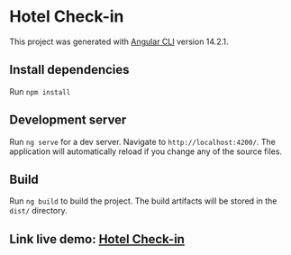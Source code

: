 # Hotel Check-in

This project was generated with [Angular CLI](https://github.com/angular/angular-cli) version 14.2.1.

## Install dependencies

Run `npm install`

## Development server

Run `ng serve` for a dev server. Navigate to `http://localhost:4200/`. The application will automatically reload if you change any of the source files.

## Build

Run `ng build` to build the project. The build artifacts will be stored in the `dist/` directory.

## Link live demo: [Hotel Check-in](https://hotel-check-in-bb058.web.app/)
